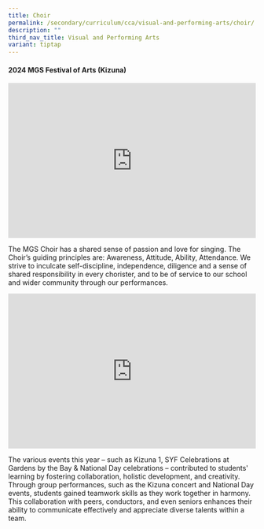 ```yaml
---
title: Choir
permalink: /secondary/curriculum/cca/visual-and-performing-arts/choir/
description: ""
third_nav_title: Visual and Performing Arts
variant: tiptap
---
```

<h4><strong>2024 MGS Festival of Arts (Kizuna)</strong></h4>
<div class="iframe-wrapper">
<iframe height="315" width="100%" allowfullscreen="true" frameborder="0" src="https://docs.google.com/presentation/d/e/2PACX-1vRqWkFVLA03jJR2d8PutsxFevTyWsMnDnScFIiohOU0CmNYL7Sgxt6qO2QMHtKtI7frKnhAOpUcVHA1/embed?start=false&amp;loop=false&amp;delayms=3000"></iframe>
</div>
<p>The MGS Choir has a shared sense of passion and love for singing. The
Choir’s guiding principles are: Awareness, Attitude, Ability, Attendance.
We strive to inculcate self-discipline, independence, diligence and a sense
of shared responsibility in every chorister, and to be of service to our
school and wider community through our performances.</p>
<div class="iframe-wrapper">
<iframe height="315" width="100%" allowfullscreen="true" frameborder="0" src="https://docs.google.com/presentation/d/e/2PACX-1vRgraTtdnHlyth6_vS5bkdLVj-pW4QzzyqmM6yORqQUPTFOYb0lvFzLFLFX30vXd-flL43LTGKau3-0/embed?start=true&amp;loop=true&amp;delayms=3000"></iframe>
</div>
<p>The various events this year – such as Kizuna 1, SYF Celebrations at Gardens
by the Bay &amp; National Day celebrations – contributed to students' learning
by fostering collaboration, holistic development, and creativity. Through
group performances, such as the Kizuna concert and National Day events,
students gained teamwork skills as they work together in harmony. This
collaboration with peers, conductors, and even seniors enhances their ability
to communicate effectively and appreciate diverse talents within a team.</p>
<p></p>